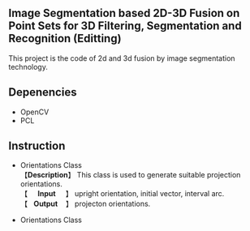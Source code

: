 ## Image Segmentation based 2D-3D Fusion on Point Sets for 3D Filtering, Segmentation and Recognition  (Editting)
This project is the code of 2d and 3d fusion by image segmentation technology.

## Depenencies
* OpenCV  
* PCL

## Instruction  
* Orientations Class  
【**Description**】 This class is used to generate suitable projection orientations.  
【&nbsp;&nbsp;&nbsp;&nbsp;&nbsp;**Input**&nbsp;&nbsp;&nbsp;&nbsp;&nbsp;】 upright orientation, initial vector, interval arc.  
【&nbsp;&nbsp;&nbsp;**Output**&nbsp;&nbsp;&nbsp;&nbsp;】 projecton orientations.  

* Orientations Class  




